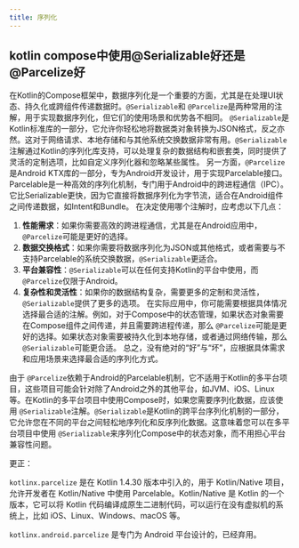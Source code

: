 ```yaml
---
title: 序列化
---
```

## kotlin compose中使用@Serializable好还是@Parcelize好

在Kotlin的Compose框架中，数据序列化是一个重要的方面，尤其是在处理UI状态、持久化或跨组件传递数据时。`@Serializable`和 `@Parcelize`是两种常用的注解，用于实现数据序列化，但它们的使用场景和优势各不相同。
`@Serializable`是Kotlin标准库的一部分，它允许你轻松地将数据类对象转换为JSON格式，反之亦然。这对于网络请求、本地存储和与其他系统交换数据非常有用。`@Serializable`注解通过Kotlin的序列化库支持，可以处理复杂的数据结构和嵌套类，同时提供了灵活的定制选项，比如自定义序列化器和忽略某些属性。
另一方面，`@Parcelize`是Android KTX库的一部分，专为Android开发设计，用于实现Parcelable接口。Parcelable是一种高效的序列化机制，专门用于Android中的跨进程通信（IPC）。它比Serializable更快，因为它直接将数据序列化为字节流，适合在Android组件之间传递数据，如Intent和Bundle。
在决定使用哪个注解时，应考虑以下几点：

1. **性能需求**：如果你需要高效的跨进程通信，尤其是在Android应用中，`@Parcelize`可能是更好的选择。
2. **数据交换格式**：如果你需要将数据序列化为JSON或其他格式，或者需要与不支持Parcelable的系统交换数据，`@Serializable`更适合。
3. **平台兼容性**：`@Serializable`可以在任何支持Kotlin的平台中使用，而 `@Parcelize`仅限于Android。
4. **复杂性和灵活性**：如果你的数据结构复杂，需要更多的定制和灵活性，`@Serializable`提供了更多的选项。
   在实际应用中，你可能需要根据具体情况选择最合适的注解。例如，对于Compose中的状态管理，如果状态对象需要在Compose组件之间传递，并且需要跨进程传递，那么 `@Parcelize`可能是更好的选择。如果状态对象需要被持久化到本地存储，或者通过网络传输，那么 `@Serializable`可能更合适。
   总之，没有绝对的“好”与“坏”，应根据具体需求和应用场景来选择最合适的序列化方式。

由于 `@Parcelize`依赖于Android的Parcelable机制，它不适用于Kotlin的多平台项目，这些项目可能会针对除了Android之外的其他平台，如JVM、iOS、Linux等。在Kotlin的多平台项目中使用Compose时，如果您需要序列化数据，应该使用 `@Serializable`注解。`@Serializable`是Kotlin的跨平台序列化机制的一部分，它允许您在不同的平台之间轻松地序列化和反序列化数据。这意味着您可以在多平台项目中使用 `@Serializable`来序列化Compose中的状态对象，而不用担心平台兼容性问题。

更正：

`kotlinx.parcelize` 是在 Kotlin 1.4.30 版本中引入的，用于 Kotlin/Native 项目，允许开发者在 Kotlin/Native 中使用 Parcelable。Kotlin/Native 是 Kotlin 的一个版本，它可以将 Kotlin 代码编译成原生二进制代码，可以运行在没有虚拟机的系统上，比如 iOS、Linux、Windows、macOS 等。

`kotlinx.android.parcelize` 是专门为 Android 平台设计的，已经弃用。
